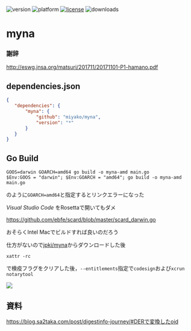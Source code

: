 ![version](https://img.shields.io/badge/version-20%2B-E23089)
![platform](https://img.shields.io/static/v1?label=platform&message=mac-intel%20|%20mac-arm%20|%20win-64&color=blue)
[![license](https://img.shields.io/github/license/miyako/myna)](LICENSE)
![downloads](https://img.shields.io/github/downloads/miyako/myna/total)

# myna

### 謝辞

http://eswg.jnsa.org/matsuri/201711/20171101-P1-hamano.pdf

## dependencies.json

 ```json
{
    "dependencies": {
        "myna": {
            "github": "miyako/myna",
            "version": "*"
        }
    }
}
```

## Go Build

```
GOOS=darwin GOARCH=amd64 go build -o myna-amd main.go
$Env:GOOS = "darwin"; $Env:GOARCH = "amd64"; go build -o myna-amd main.go
```

のように`GOARCH=amd64`と指定するとリンクエラーになった 

*Visual Studio Code* をRosettaで開いてもダメ

https://github.com/ebfe/scard/blob/master/scard_darwin.go

おそらくIntel Macでビルドすれば良いのだろう

仕方がないので[jpki/myna](https://github.com/jpki/myna/releases)からダウンロードした後

```
xattr -rc
```

で検疫フラグをクリアした後，`--entitlements`指定で`codesign`および`xcrun notarytool`

![](https://github.com/user-attachments/assets/2903fbd9-63af-4dac-a94b-5529e0fac2cd)

## 資料

https://blog.sa2taka.com/post/digestinfo-journey/#DERで変換したoid
